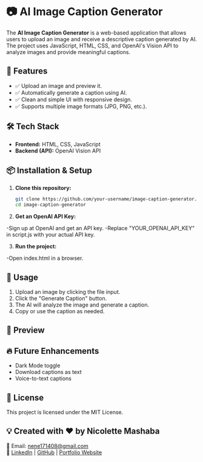 # 📷 AI Image Caption Generator

The **AI Image Caption Generator** is a web-based application that allows users to upload an image and receive a descriptive caption generated by AI. The project uses JavaScript, HTML, CSS, and OpenAI's Vision API to analyze images and provide meaningful captions.

## 🚀 Features
- ✅ Upload an image and preview it.
- ✅ Automatically generate a caption using AI.
- ✅ Clean and simple UI with responsive design.
- ✅ Supports multiple image formats (JPG, PNG, etc.).

## 🛠️ Tech Stack
- **Frontend:** HTML, CSS, JavaScript
- **Backend (API):** OpenAI Vision API

## 📦 Installation & Setup
1. **Clone this repository:**
   ```bash
   git clone https://github.com/your-username/image-caption-generator.git
   cd image-caption-generator
   
2. **Get an OpenAI API Key:**

-Sign up at OpenAI and get an API key.
-Replace "YOUR_OPENAI_API_KEY" in script.js with your actual API key.

3. **Run the project:**

-Open index.html in a browser.

## 📌 Usage
1. Upload an image by clicking the file input.
2. Click the "Generate Caption" button.
3. The AI will analyze the image and generate a caption.
4. Copy or use the caption as needed.

## 🎨 Preview


## 🔥 Future Enhancements
- Dark Mode toggle
- Download captions as text
- Voice-to-text captions
  
## 📜 License
This project is licensed under the MIT License.

## 💡 Created with ❤️ by Nicolette Mashaba
📧 Email: [nene171408@gmail.com](nene171408@gmail.com)  
🔗 [LinkedIn](https://www.linkedin.com/in/nicolette-mashaba-b094a5221/) | [GitHub](https://github.com/NickiMash17) | [Portfolio Website](https://nicolettemashaba.vercel.app/) 
